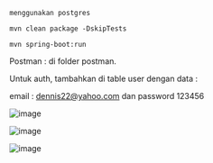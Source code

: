 ```
menggunakan postgres
```

```
mvn clean package -DskipTests
```

```
mvn spring-boot:run 
```

Postman : di folder postman. <br/> 

Untuk auth, tambahkan di table user dengan data : <br/>

email : dennis22@yahoo.com dan password 123456 

![image](https://github.com/user-attachments/assets/6bf02508-e062-4752-8bd5-8806d0c20945)

![image](https://github.com/user-attachments/assets/5f166356-710a-4176-a2b4-9595c77e339e)

![image](https://github.com/user-attachments/assets/89b37204-23f7-40f0-9e52-ed11359ded97)


